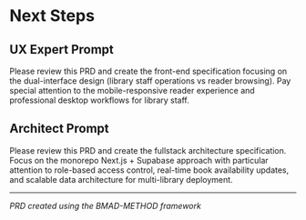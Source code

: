# Next Steps

## UX Expert Prompt

Please review this PRD and create the front-end specification focusing on the dual-interface design (library staff operations vs reader browsing). Pay special attention to the mobile-responsive reader experience and professional desktop workflows for library staff.

## Architect Prompt

Please review this PRD and create the fullstack architecture specification. Focus on the monorepo Next.js + Supabase approach with particular attention to role-based access control, real-time book availability updates, and scalable data architecture for multi-library deployment.

---

*PRD created using the BMAD-METHOD framework*